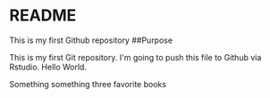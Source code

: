 # README
This is my first Github repository
##Purpose

This is my first Git repository. I'm going to push this file to Github via Rstudio. Hello World. 

Something something three favorite books